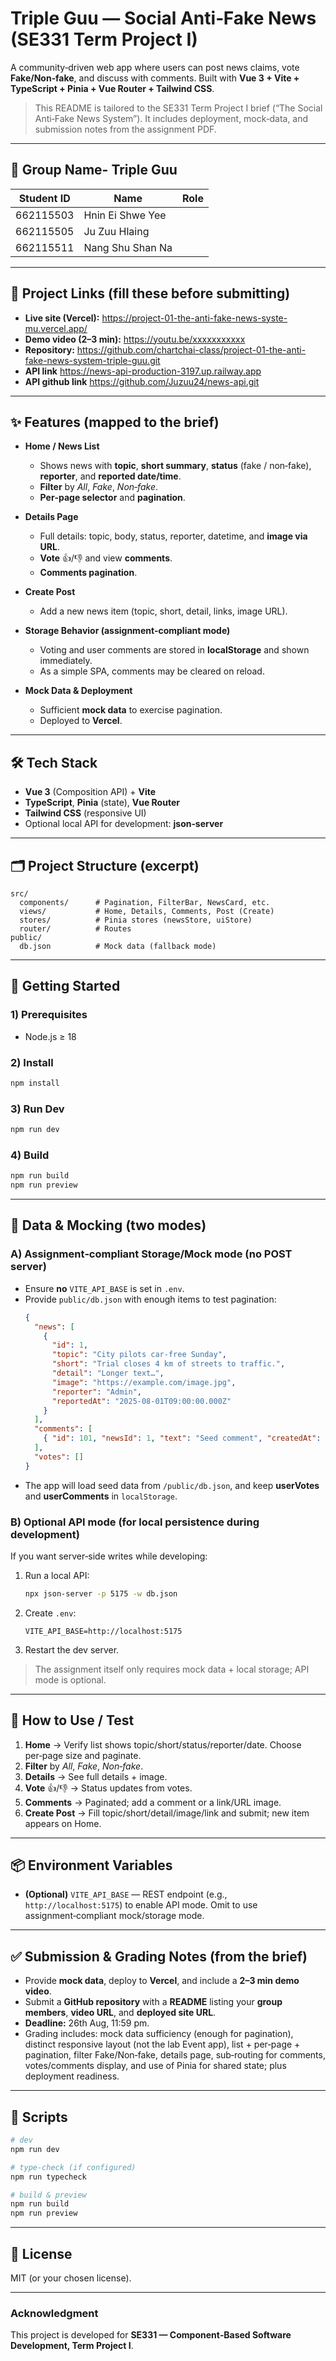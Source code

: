 # Triple Guu — Social Anti‑Fake News (SE331 Term Project I)

A community‑driven web app where users can post news claims, vote **Fake/Non‑fake**, and discuss with comments. Built with **Vue 3 + Vite + TypeScript + Pinia + Vue Router + Tailwind CSS**.

> This README is tailored to the SE331 Term Project I brief (“The Social Anti‑Fake News System”). It includes deployment, mock‑data, and submission notes from the assignment PDF.

---

## 👥 Group Name- Triple Guu

| Student ID | Name | Role |
|---|---|---|
| 662115503| Hnin Ei Shwe Yee | 
| 662115505| Ju Zuu Hlaing| 
| 662115511 | Nang Shu Shan Na|


---

## 🔗 Project Links (fill these before submitting)

- **Live site (Vercel):**   https://project-01-the-anti-fake-news-syste-mu.vercel.app/
- **Demo video (2–3 min):** https://youtu.be/xxxxxxxxxxx  
- **Repository:** https://github.com/chartchai-class/project-01-the-anti-fake-news-system-triple-guu.git
- **API link**              https://news-api-production-3197.up.railway.app   
- **API github link**       https://github.com/Juzuu24/news-api.git         
---

## ✨ Features (mapped to the brief)

- **Home / News List**
  - Shows news with **topic**, **short summary**, **status** (fake / non‑fake), **reporter**, and **reported date/time**.
  - **Filter** by *All*, *Fake*, *Non‑fake*.
  - **Per‑page selector** and **pagination**.

- **Details Page**
  - Full details: topic, body, status, reporter, datetime, and **image via URL**.
  - **Vote** 👍/👎 and view **comments**.
  - **Comments pagination**.

- **Create Post**
  - Add a new news item (topic, short, detail, links, image URL).

- **Storage Behavior (assignment‑compliant mode)**
  - Voting and user comments are stored in **localStorage** and shown immediately.
  - As a simple SPA, comments may be cleared on reload.

- **Mock Data & Deployment**
  - Sufficient **mock data** to exercise pagination.
  - Deployed to **Vercel**.

---

## 🛠️ Tech Stack

- **Vue 3** (Composition API) + **Vite**
- **TypeScript**, **Pinia** (state), **Vue Router**
- **Tailwind CSS** (responsive UI)
- Optional local API for development: **json‑server**

---

## 🗂️ Project Structure (excerpt)

```
src/
  components/      # Pagination, FilterBar, NewsCard, etc.
  views/           # Home, Details, Comments, Post (Create)
  stores/          # Pinia stores (newsStore, uiStore)
  router/          # Routes
public/
  db.json          # Mock data (fallback mode)
```

---

## 🚀 Getting Started

### 1) Prerequisites
- Node.js ≥ 18

### 2) Install
```bash
npm install
```

### 3) Run Dev
```bash
npm run dev
```

### 4) Build
```bash
npm run build
npm run preview
```

---

## 🧪 Data & Mocking (two modes)

### A) Assignment‑compliant **Storage/Mock** mode (no POST server)
- Ensure **no** `VITE_API_BASE` is set in `.env`.
- Provide `public/db.json` with enough items to test pagination:
  ```json
  {
    "news": [
      {
        "id": 1,
        "topic": "City pilots car‑free Sunday",
        "short": "Trial closes 4 km of streets to traffic.",
        "detail": "Longer text…",
        "image": "https://example.com/image.jpg",
        "reporter": "Admin",
        "reportedAt": "2025-08-01T09:00:00.000Z"
      }
    ],
    "comments": [
      { "id": 101, "newsId": 1, "text": "Seed comment", "createdAt": "2025-08-01T10:00:00.000Z", "author": "Staff" }
    ],
    "votes": []
  }
  ```
- The app will load seed data from `/public/db.json`, and keep **userVotes** and **userComments** in `localStorage`.

### B) Optional **API mode** (for local persistence during development)
If you want server‑side writes while developing:

1. Run a local API:
   ```bash
   npx json-server -p 5175 -w db.json
   ```
2. Create `.env`:
   ```
   VITE_API_BASE=http://localhost:5175
   ```
3. Restart the dev server.

> The assignment itself only requires mock data + local storage; API mode is optional.

---

## 🧭 How to Use / Test

1. **Home** → Verify list shows topic/short/status/reporter/date. Choose per‑page size and paginate.
2. **Filter** by *All*, *Fake*, *Non‑fake*.
3. **Details** → See full details + image.
4. **Vote** 👍/👎 → Status updates from votes.
5. **Comments** → Paginated; add a comment or a link/URL image.
6. **Create Post** → Fill topic/short/detail/image/link and submit; new item appears on Home.

---

## 📦 Environment Variables

- **(Optional)** `VITE_API_BASE` — REST endpoint (e.g., `http://localhost:5175`) to enable API mode. Omit to use assignment‑compliant mock/storage mode.

---

## ✅ Submission & Grading Notes (from the brief)

- Provide **mock data**, deploy to **Vercel**, and include a **2–3 min demo video**.
- Submit a **GitHub repository** with a **README** listing your **group members**, **video URL**, and **deployed site URL**.
- **Deadline:** 26th Aug, 11:59 pm.
- Grading includes: mock data sufficiency (enough for pagination), distinct responsive layout (not the lab Event app), list + per‑page + pagination, filter Fake/Non‑fake, details page, sub‑routing for comments, votes/comments display, and use of Pinia for shared state; plus deployment readiness.

---

## 🧹 Scripts

```bash
# dev
npm run dev

# type-check (if configured)
npm run typecheck

# build & preview
npm run build
npm run preview
```

---

## 📝 License

MIT (or your chosen license).

---

### Acknowledgment

This project is developed for **SE331 — Component‑Based Software Development, Term Project I**.